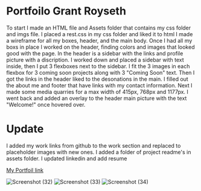    # Portfoilo Grant Royseth 
   To start I made an HTML file and Assets folder that contains my css folder and imgs file.
I placed a rest.css in my css folder and liked it to html
I made a wireframe for all my boxes, header, and the main body.
Once I had all my boxs in place I worked on the header, finding colors and images that looked good
with the page.
In the header is a sidebar with the links and profile picture with a discription.
I worked down and placed a sidebar with text inside, then I put 3 flexboxes next to the sidebar.
I fit the 3 images in each flexbox for 3 coming soon projects along with 3 "Coming Soon" text.
Then I got the links in the header liked to the desonations in the main.
I filled out the about me and footer that have links with my contact information.
Next I made some media quarries for a max width of 415px, 768px and 1177px.
I went back and added an overlay to the header main picture with the text "Welcome!" once hovered over.
# Update
   I added my work links from github to the work section and replaced to placeholder images with new ones.
   I added a folder of project readme's in assets folder.
   I updated linkedin and add resume
    

[My Portfoil link](https://groyseth.github.io/Portfoilo-GR/ "Check it out!")
    






![Screenshot (32)](https://user-images.githubusercontent.com/90479839/148633912-8070db9c-fcd9-42bb-87c7-b0451d690ede.png)
![Screenshot (33)](https://user-images.githubusercontent.com/90479839/148633917-8e8444dc-6ed6-48f7-a6d2-71667f75e605.png)
![Screenshot (34)](https://user-images.githubusercontent.com/90479839/148633920-aa96d980-93c1-4632-87c3-e42a48e17719.png)
